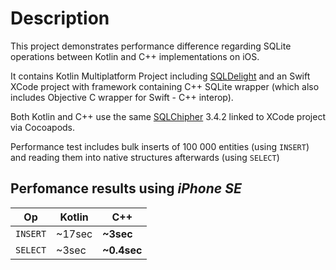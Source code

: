 # Description

This project demonstrates performance difference regarding SQLite operations between Kotlin and C++ implementations on iOS.

It contains Kotlin Multiplatform Project including [SQLDelight](https://github.com/cashapp/sqldelight) and an Swift XCode project with framework containing C++ SQLite wrapper (which also includes Objective C wrapper for Swift - C++ interop).

Both Kotlin and C++ use the same [SQLChipher](https://github.com/sqlcipher/sqlcipher) 3.4.2 linked to XCode project via Cocoapods.

Performance test includes bulk inserts of 100 000 entities (using `INSERT`) and reading them into native structures afterwards (using `SELECT`)

## Perfomance results using _iPhone SE_

|  Op      | Kotlin | C++         |
| -------- | -------| ----------- |
| `INSERT` | ~17sec | **~3sec**   |
| `SELECT` | ~3sec  | **~0.4sec** |

